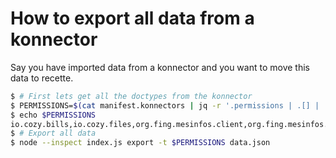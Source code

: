 # How to export all data from a konnector

Say you have imported data from a konnector and you want to move this data to recette.

```bash
$ # First lets get all the doctypes from the konnector
$ PERMISSIONS=$(cat manifest.konnectors | jq -r '.permissions | .[] | .type' | python -c 'import sys; print ",".join(sys.stdin.read().split("\n"))[:-1]')
$ echo $PERMISSIONS
io.cozy.bills,io.cozy.files,org.fing.mesinfos.client,org.fing.mesinfos.contract,org.fing.mesinfos.paymentterms,org.fing.mesinfos.home,org.fing.mesinfos.consumptionstatement,org.fing.mesinfos.energybreakdown
$ # Export all data
$ node --inspect index.js export -t $PERMISSIONS data.json
```